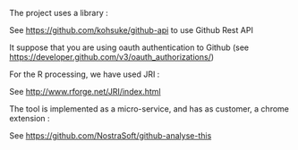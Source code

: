 The project uses a library : 

See https://github.com/kohsuke/github-api to use Github Rest API

It suppose that you are using oauth authentication to Github (see https://developer.github.com/v3/oauth_authorizations/)

For the R processing, we have used JRI :

See http://www.rforge.net/JRI/index.html

The tool is implemented as a micro-service, and has as customer, a chrome extension : <Br>

See https://github.com/NostraSoft/github-analyse-this
